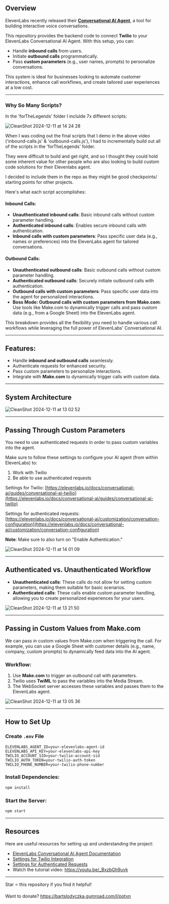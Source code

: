 ## Overview

ElevenLabs recently released their [**Conversational AI Agent**](https://elevenlabs.io/conversational-ai), a tool for building interactive voice conversations. 

This repository provides the backend code to connect **Twilio** to your ElevenLabs Conversational AI Agent. With this setup, you can:

- Handle **inbound calls** from users.
- Initiate **outbound calls** programmatically.
- Pass **custom parameters** (e.g., user names, prompts) to personalize conversations.

This system is ideal for businesses looking to automate customer interactions, enhance call workflows, and create tailored user experiences at a low cost.

---

### Why So Many Scripts?

In the 'forTheLegends' folder I inclulde 7x different scripts:

![CleanShot 2024-12-11 at 14 24 28](https://github.com/user-attachments/assets/04b71136-3bbd-4020-aee4-e57dc0d861b3)

When I was coding out the final scripts that I demo in the above video ('inbound-calls.js' & 'outbound-calls.js'), I had to incrementally build out all of the scripts in the 'forTheLegends' folder.

They were difficult to build and get right, and so I thought they could hold some inherent value for other people who are also looking to build custom code solutions for their Elevenlabs agent.

I decided to include them in the repo as they might be good checkpoints/ starting points for other projects.

Here's what each script accomplishes:

#### Inbound Calls:
- **Unauthenticated inbound calls**: Basic inbound calls without custom parameter handling.
- **Authenticated inbound calls**: Enables secure inbound calls with authentication.
- **Inbound calls with custom parameters**: Pass specific user data (e.g., names or preferences) into the ElevenLabs agent for tailored conversations.

#### Outbound Calls:
- **Unauthenticated outbound calls**: Basic outbound calls without custom parameter handling.
- **Authenticated outbound calls**: Securely initiate outbound calls with authentication.
- **Outbound calls with custom parameters**: Pass specific user data into the agent for personalized interactions.
- **Boss Mode: Outbound calls with custom parameters from Make.com**: Use tools like Make.com to dynamically trigger calls and pass custom data (e.g., from a Google Sheet) into the ElevenLabs agent.

This breakdown provides all the flexibility you need to handle various call workflows while leveraging the full power of ElevenLabs' Conversational AI.

---

## Features:

- Handle **inbound and outbound calls** seamlessly.
- Authenticate requests for enhanced security.
- Pass custom parameters to personalize interactions.
- Integrate with **Make.com** to dynamically trigger calls with custom data.

---

## System Architecture

![CleanShot 2024-12-11 at 13 02 52](https://github.com/user-attachments/assets/30d38b95-a56b-419f-ad37-5e1fef0cab6a)

---

## Passing Through Custom Parameters

You need to use authenticated requests in order to pass custom variables into the agent.

Make sure to follow these settings to configure your AI agent (from within ElevenLabs) to:

1. Work with Twilio
2. Be able to use authenticated requests

Settings for Twilio: [https://elevenlabs.io/docs/conversational-ai/guides/conversational-ai-twilio](https://elevenlabs.io/docs/conversational-ai/guides/conversational-ai-twilio)

Settings for authenticated requests: [https://elevenlabs.io/docs/conversational-ai/customization/conversation-configuration](https://elevenlabs.io/docs/conversational-ai/customization/conversation-configuration)

**Note**: Make sure to also turn on "Enable Authentication."

![CleanShot 2024-12-11 at 14 01 09](https://github.com/user-attachments/assets/5deaca18-4aee-467d-8925-f67957cf6e08)

---

## Authenticated vs. Unauthenticated Workflow

- **Unauthenticated calls**: These calls do not allow for setting custom parameters, making them suitable for basic scenarios.
- **Authenticated calls**: These calls enable custom parameter handling, allowing you to create personalized experiences for your users.

![CleanShot 2024-12-11 at 13 21 50](https://github.com/user-attachments/assets/089bfaf2-5441-4ee0-8b11-a16a00b9383f)

---

## Passing in Custom Values from Make.com

We can pass in custom values from Make.com when triggering the call. For example, you can use a Google Sheet with customer details (e.g., name, company, custom prompts) to dynamically feed data into the AI agent.

### Workflow:

1. Use **Make.com** to trigger an outbound call with parameters.
2. Twilio uses **TwiML** to pass the variables into the Media Stream.
3. The WebSocket server accesses these variables and passes them to the ElevenLabs agent.

![CleanShot 2024-12-11 at 13 05 36](https://github.com/user-attachments/assets/382c95b5-4417-42e1-82ae-0ea8488d5878)

---

## How to Set Up

### Create `.env` File

```env
ELEVENLABS_AGENT_ID=your-elevenlabs-agent-id
ELEVENLABS_API_KEY=your-elevenlabs-api-key
TWILIO_ACCOUNT_SID=your-twilio-account-sid
TWILIO_AUTH_TOKEN=your-twilio-auth-token
TWILIO_PHONE_NUMBER=your-twilio-phone-number
```

### Install Dependencies:
```bash
npm install
```

### Start the Server:
```bash
npm start
```

---

## Resources

Here are useful resources for setting up and understanding the project:

- [ElevenLabs Conversational AI Agent Documentation](https://elevenlabs.io/conversational-ai)
- [Settings for Twilio Integration](https://elevenlabs.io/docs/conversational-ai/guides/conversational-ai-twilio)
- [Settings for Authenticated Requests](https://elevenlabs.io/docs/conversational-ai/customization/conversation-configuration)
- Watch the tutorial video: https://youtu.be/_BxzbGh9uvk

---

Star ⭐ this repository if you find it helpful!

Want to donate? https://bartslodyczka.gumroad.com/l/potvn


